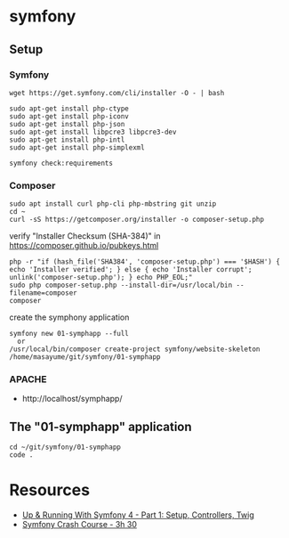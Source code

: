 # symfony

## Setup

### Symfony

```
wget https://get.symfony.com/cli/installer -O - | bash

sudo apt-get install php-ctype
sudo apt-get install php-iconv
sudo apt-get install php-json
sudo apt-get install libpcre3 libpcre3-dev
sudo apt-get install php-intl
sudo apt-get install php-simplexml

symfony check:requirements
```

### Composer

```
sudo apt install curl php-cli php-mbstring git unzip
cd ~
curl -sS https://getcomposer.org/installer -o composer-setup.php
```

verify "Installer Checksum (SHA-384)" in https://composer.github.io/pubkeys.html

```
php -r "if (hash_file('SHA384', 'composer-setup.php') === '$HASH') { echo 'Installer verified'; } else { echo 'Installer corrupt'; unlink('composer-setup.php'); } echo PHP_EOL;"
sudo php composer-setup.php --install-dir=/usr/local/bin --filename=composer
composer
```

create the symphony application

```
symfony new 01-symphapp --full
  or
/usr/local/bin/composer create-project symfony/website-skeleton /home/masayume/git/symfony/01-symphapp
```

### APACHE

* http://localhost/symphapp/

## The "01-symphapp" application

```
cd ~/git/symfony/01-symphapp
code .
```


# Resources

* [Up & Running With Symfony 4 - Part 1: Setup, Controllers, Twig](https://www.youtube.com/watch?v=t5ZedKnWX9E)
* [Symfony Crash Course - 3h 30](https://www.youtube.com/watch?v=Bo0guUbL5uo)